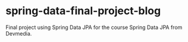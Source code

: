 # spring-data-final-project-blog
Final project using Spring Data JPA for the course Spring Data JPA from Devmedia.
